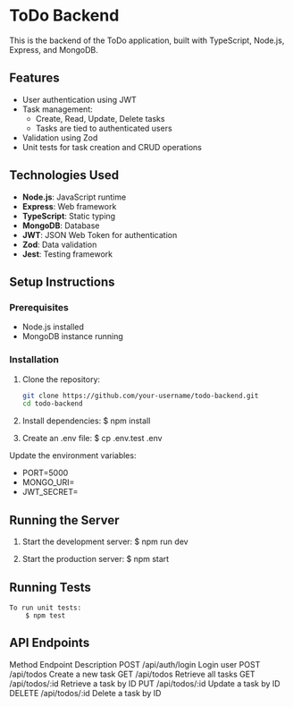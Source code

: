 # ToDo Backend

This is the backend of the ToDo application, built with TypeScript, Node.js, Express, and MongoDB.

## Features

- User authentication using JWT
- Task management:
  - Create, Read, Update, Delete tasks
  - Tasks are tied to authenticated users
- Validation using Zod
- Unit tests for task creation and CRUD operations

## Technologies Used

- **Node.js**: JavaScript runtime
- **Express**: Web framework
- **TypeScript**: Static typing
- **MongoDB**: Database
- **JWT**: JSON Web Token for authentication
- **Zod**: Data validation
- **Jest**: Testing framework

## Setup Instructions

### Prerequisites

- Node.js installed
- MongoDB instance running

### Installation

1. Clone the repository:
   ```bash
   git clone https://github.com/your-username/todo-backend.git
   cd todo-backend

2. Install dependencies:
    $ npm install

3. Create an .env file:
   $ cp .env.test .env


Update the environment variables:
-   PORT=5000
-   MONGO_URI=<Your MongoDB URI>
-   JWT_SECRET=<Your JWT Secret>

## Running the Server

1. Start the development server:
    $ npm run dev

2. Start the production server:
    $ npm start

## Running Tests
    To run unit tests:
        $ npm test

##  API Endpoints
Method	Endpoint	    Description
POST	/api/auth/login	Login user
POST	/api/todos	    Create a new task
GET	    /api/todos	    Retrieve all tasks
GET	    /api/todos/:id	Retrieve a task by ID
PUT	    /api/todos/:id	Update a task by ID
DELETE	/api/todos/:id	Delete a task by ID
